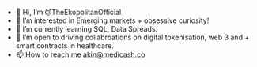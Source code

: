 - 👋 Hi, I’m @TheEkopolitanOfficial
- 👀 I’m interested in Emerging markets + obsessive curiosity!
- 🌱 I’m currently learning SQL, Data Spreads.
- 💞️ I’m open to driving collabroations on digital tokenisation, web 3 and + smart contracts in healthcare.
- 📫 How to reach me akin@medicash.co

<!---
TheEkopolitanOfficial/TheEkopolitanOfficial is a ✨ special ✨ repository because its `README.md` (this file) appears on your GitHub profile.
You can click the Preview link to take a look at your changes.
--->
